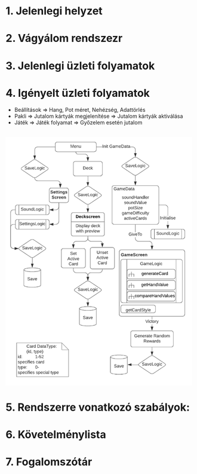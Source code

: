 # 1. Jelenlegi helyzet
# 2. Vágyálom rendszezr
# 3. Jelenlegi üzleti folyamatok
# 4. Igényelt üzleti folyamatok
- Beállítások => Hang, Pot méret, Nehézség, Adattörlés
- Pakli => Jutalom kártyák megjelenítése => Jutalom kártyák aktiválása
- Játék => Játék folyamat => Győzelem esetén jutalom


<br/><img src="res/folyamat.png" width="500"><br/>
# 5. Rendszerre vonatkozó szabályok:
# 6. Követelménylista
# 7. Fogalomszótár
